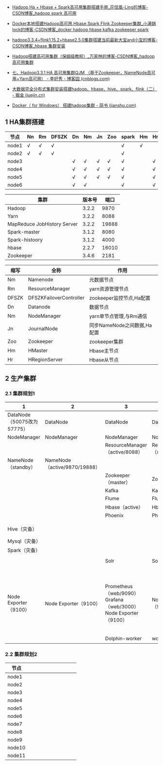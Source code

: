 - [Hadoop Ha + Hbase + Spark高可用集群搭建手册_花信風-Ling的博客-CSDN博客_hadoop spark 高可用](https://blog.csdn.net/czladamling/article/details/121282315)

- [Docker本地搭建Hadoop高可用,Hbase,Spark,Flink,Zookeeper集群_小满锅lock的博客-CSDN博客_docker hadoop hbase kafka zookeeper spark](https://blog.csdn.net/weixin_43272605/article/details/105257394)

- [hadoop3.3.4+flink1.15.2+hbase2.5.0集群搭建当前最新大宝and小宝的博客-CSDN博客_hbase 集群安装](https://blog.csdn.net/hailishen/article/details/127303209)

- [Hadoop搭建高可用集群（保姆级教程）_万家林的博客-CSDN博客_hadoop高可用集群](https://blog.csdn.net/weixin_44911081/article/details/121141778)

- [七、Hadoop3.3.1 HA 高可用集群QJM （基于Zookeeper，NameNode高可用+Yarn高可用） - 李好秀 - 博客园 (cnblogs.com)](https://www.cnblogs.com/lehoso/p/15591387.html)
- [大数据完全分布式集群安装搭建hadoop、hbase、hive、spark、flink（二） - 掘金 (juejin.cn)](https://juejin.cn/post/7143227416096276510)
- [Docker（ for Windows） 搭建hadoop集群 - 简书 (jianshu.com)](https://www.jianshu.com/p/648cc55149cf)





## 1 HA集群搭建

| 节点  | Nn   | Rm   | DFSZK | Dn   | Nm   | Jn   | Zoo  | spark | Hm   | Hr   |
| ----- | ---- | ---- | ----- | ---- | ---- | ---- | ---- | ----- | ---- | ---- |
| node1 | √    | √    | √     |      |      |      |      | √     | √    |      |
| node2 | √    | √    | √     |      |      |      |      | √     |      |      |
| node3 |      |      |       | √    | √    | √    | √    | √     |      | √    |
| node4 |      |      |       | √    | √    | √    | √    | √     |      | √    |
| node5 |      |      |       | √    | √    | √    | √    | √     |      | √    |
| node6 |      |      |       | √    | √    |      |      | √     |      | √    |

| 集群                        | 版本号 | 端口  |
| --------------------------- | ------ | ----- |
| Hadoop                      | 3.2.2  | 9870  |
| Yarn                        | 3.2.2  | 8088  |
| MapReduce JobHistory Server | 3.2.2  | 19888 |
| Spark-master                | 3.1.2  | 8080  |
| Spark-histoory              | 3.1.2  | 4000  |
| hbase                       | 2.2.7  | 16010 |
| Zookeeper                   | 3.4.6  | 2181  |

| 缩写  | 全称                    | 作用                        |
| ----- | ----------------------- | --------------------------- |
| Nm    | Namenode                | 元数据节点                  |
| Rm    | ResourceManager         | yarn资源管理节点            |
| DFSZK | DFSZKFailoverController | zookeeper监控节点,Ha配置    |
| Dn    | Datanode                | 数据节点                    |
| Nm    | NodeManager             | yarn单节点管理,与Rm通信     |
| Jn    | JournalNode             | 同步NameNode之间数据,Ha配置 |
| Zoo   | Zookeeper               | zookeeper集群               |
| Hm    | HMaster                 | Hbase主节点                 |
| Hr    | HRegionServer           | Hbase从节点                 |



## 2 生产集群

### 2.1 集群规划1

| 1                          | 2                             | 3                                                            | 4                          | 5                           |
| -------------------------- | ----------------------------- | ------------------------------------------------------------ | -------------------------- | --------------------------- |
| DataNode（50075改为57775） | DataNode                      | DataNode                                                     | DataNode                   | DataNode                    |
| NodeManager                | NodeManager                   | NodeManager                                                  | NodeManager                | NodeManager                 |
|                            |                               | ResourceManager（active/8088）                               | ResourceManager（standby） |                             |
| NameNode（standby）        | NameNode（active/9870/19888） |                                                              |                            |                             |
|                            |                               | Zookeeper（master）                                          | Zookeeper                  | Zookeeper                   |
|                            |                               | Kafka                                                        | Kafka                      | Kafka                       |
|                            |                               | Flume                                                        | Flume                      | Flume                       |
|                            |                               | Hbase（active）                                              | Hbase（standby）           | Hbase                       |
|                            |                               | Phoenix                                                      | Phoenix                    | Phoenix                     |
|                            |                               |                                                              |                            |                             |
| Hive（灾备）               |                               |                                                              |                            | Hive（hiveservices2/10000） |
| Mysql（灾备）              |                               |                                                              |                            | Mysql（端口号改为3506）     |
| Spark（灾备）              |                               |                                                              |                            | Spark                       |
|                            |                               |                                                              |                            |                             |
|                            |                               | Solr                                                         | Solr                       | Solr（web/8983）            |
|                            |                               |                                                              |                            | Atlas（web/21000）          |
|                            |                               |                                                              |                            | Sqoop/Datax                 |
| Node Exporter（9100）      | Node Exporter（9100）         | Prometheus（web/9090）Grafana（web/3000）Node Exporter（9100） | Node Exporter（9100）      | Node Exporter（9100）       |
|                            |                               |                                                              |                            |                             |
|                            |                               |                                                              |                            | flink                       |
|                            |                               | Dolphin-worker                                               | worker                     | worker-master（12345）      |

### 2.2 集群规划2

| 节点   |      |      |      |      |      |      |      |      |      |      |
| ------ | ---- | ---- | ---- | ---- | ---- | ---- | ---- | ---- | ---- | ---- |
| node1  |      |      |      |      |      |      |      |      |      |      |
| node2  |      |      |      |      |      |      |      |      |      |      |
| node3  |      |      |      |      |      |      |      |      |      |      |
| node4  |      |      |      |      |      |      |      |      |      |      |
| node5  |      |      |      |      |      |      |      |      |      |      |
| node6  |      |      |      |      |      |      |      |      |      |      |
| node7  |      |      |      |      |      |      |      |      |      |      |
| node8  |      |      |      |      |      |      |      |      |      |      |
| node9  |      |      |      |      |      |      |      |      |      |      |
| node10 |      |      |      |      |      |      |      |      |      |      |
| node11 |      |      |      |      |      |      |      |      |      |      |

